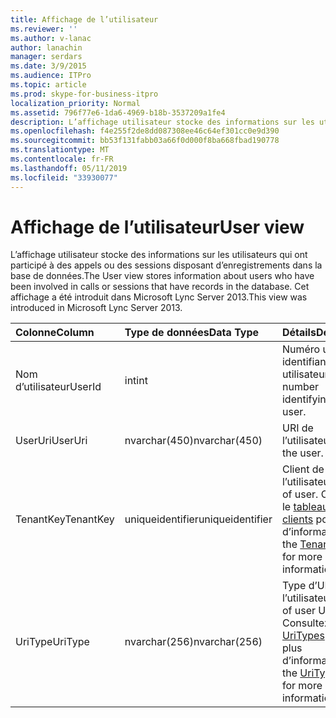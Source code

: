```yaml
---
title: Affichage de l’utilisateur
ms.reviewer: ''
ms.author: v-lanac
author: lanachin
manager: serdars
ms.date: 3/9/2015
ms.audience: ITPro
ms.topic: article
ms.prod: skype-for-business-itpro
localization_priority: Normal
ms.assetid: 796f77e6-1da6-4969-b18b-3537209a1fe4
description: L’affichage utilisateur stocke des informations sur les utilisateurs qui ont participé à des appels ou des sessions disposant d’enregistrements dans la base de données. Cet affichage a été introduit dans Microsoft Lync Server 2013.
ms.openlocfilehash: f4e255f2de8dd087308ee46c64ef301cc0e9d390
ms.sourcegitcommit: bb53f131fabb03a66f0d000f8ba668fbad190778
ms.translationtype: MT
ms.contentlocale: fr-FR
ms.lasthandoff: 05/11/2019
ms.locfileid: "33930077"
---
```

# <a name="user-view"></a><span data-ttu-id="0cc0f-104">Affichage de l’utilisateur</span><span class="sxs-lookup"><span data-stu-id="0cc0f-104">User view</span></span>
 
<span data-ttu-id="0cc0f-105">L’affichage utilisateur stocke des informations sur les utilisateurs qui ont participé à des appels ou des sessions disposant d’enregistrements dans la base de données.</span><span class="sxs-lookup"><span data-stu-id="0cc0f-105">The User view stores information about users who have been involved in calls or sessions that have records in the database.</span></span> <span data-ttu-id="0cc0f-106">Cet affichage a été introduit dans Microsoft Lync Server 2013.</span><span class="sxs-lookup"><span data-stu-id="0cc0f-106">This view was introduced in Microsoft Lync Server 2013.</span></span>
  
|<span data-ttu-id="0cc0f-107">**Colonne**</span><span class="sxs-lookup"><span data-stu-id="0cc0f-107">**Column**</span></span>|<span data-ttu-id="0cc0f-108">**Type de données**</span><span class="sxs-lookup"><span data-stu-id="0cc0f-108">**Data Type**</span></span>|<span data-ttu-id="0cc0f-109">**Détails**</span><span class="sxs-lookup"><span data-stu-id="0cc0f-109">**Details**</span></span>|
|:-----|:-----|:-----|
|<span data-ttu-id="0cc0f-110">Nom d’utilisateur</span><span class="sxs-lookup"><span data-stu-id="0cc0f-110">UserId</span></span>  <br/> |<span data-ttu-id="0cc0f-111">int</span><span class="sxs-lookup"><span data-stu-id="0cc0f-111">int</span></span>  <br/> |<span data-ttu-id="0cc0f-112">Numéro unique identifiant cet utilisateur.</span><span class="sxs-lookup"><span data-stu-id="0cc0f-112">Unique number identifying this user.</span></span>  <br/> |
|<span data-ttu-id="0cc0f-113">UserUri</span><span class="sxs-lookup"><span data-stu-id="0cc0f-113">UserUri</span></span>  <br/> |<span data-ttu-id="0cc0f-114">nvarchar(450)</span><span class="sxs-lookup"><span data-stu-id="0cc0f-114">nvarchar(450)</span></span>  <br/> |<span data-ttu-id="0cc0f-115">URI de l’utilisateur.</span><span class="sxs-lookup"><span data-stu-id="0cc0f-115">Uri of the user.</span></span>  <br/> |
|<span data-ttu-id="0cc0f-116">TenantKey</span><span class="sxs-lookup"><span data-stu-id="0cc0f-116">TenantKey</span></span>  <br/> |<span data-ttu-id="0cc0f-117">uniqueidentifier</span><span class="sxs-lookup"><span data-stu-id="0cc0f-117">uniqueidentifier</span></span>  <br/> |<span data-ttu-id="0cc0f-118">Client de l’utilisateur.</span><span class="sxs-lookup"><span data-stu-id="0cc0f-118">Tenant of user.</span></span> <span data-ttu-id="0cc0f-119">Consultez le [tableau des clients](tenants.md) pour plus d’informations.</span><span class="sxs-lookup"><span data-stu-id="0cc0f-119">See the [Tenants table](tenants.md) for more information.</span></span> <br/> |
|<span data-ttu-id="0cc0f-120">UriType</span><span class="sxs-lookup"><span data-stu-id="0cc0f-120">UriType</span></span>  <br/> |<span data-ttu-id="0cc0f-121">nvarchar(256)</span><span class="sxs-lookup"><span data-stu-id="0cc0f-121">nvarchar(256)</span></span>  <br/> |<span data-ttu-id="0cc0f-122">Type d’URI de l’utilisateur.</span><span class="sxs-lookup"><span data-stu-id="0cc0f-122">Type of user URI.</span></span> <span data-ttu-id="0cc0f-123">Consultez la [table UriTypes](uritypes.md) pour plus d’informations.</span><span class="sxs-lookup"><span data-stu-id="0cc0f-123">See the [UriTypes table](uritypes.md) for more information.</span></span> <br/> |
   


